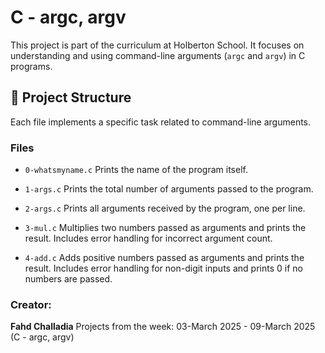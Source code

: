 # C - argc, argv

This project is part of the curriculum at Holberton School. It focuses on understanding and using command-line arguments (`argc` and `argv`) in C programs.

## 📁 Project Structure

Each file implements a specific task related to command-line arguments.

### Files

- `0-whatsmyname.c`
  Prints the name of the program itself.

- `1-args.c`
  Prints the total number of arguments passed to the program.

- `2-args.c`
  Prints all arguments received by the program, one per line.

- `3-mul.c`
  Multiplies two numbers passed as arguments and prints the result. Includes error handling for incorrect argument count.

- `4-add.c`
  Adds positive numbers passed as arguments and prints the result. Includes error handling for non-digit inputs and prints 0 if no numbers are passed.

### Creator:

**Fahd Challadia**
Projects from the week: 03-March 2025 - 09-March 2025 (C - argc, argv)